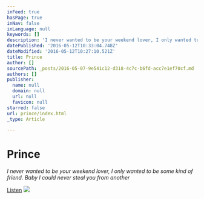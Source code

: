 ```yaml
---
inFeed: true
hasPage: true
inNav: false
inLanguage: null
keywords: []
description: 'I never wanted to be your weekend lover, I only wanted to be some kind of friend. Baby I could never steal you from another'
datePublished: '2016-05-12T10:33:04.748Z'
dateModified: '2016-05-12T10:27:10.521Z'
title: Prince
author: []
sourcePath: _posts/2016-05-07-9e541c12-d318-4c7c-b6fd-acc7e1ef70cf.md
authors: []
publisher:
  name: null
  domain: null
  url: null
  favicon: null
starred: false
url: prince/index.html
_type: Article

---
```

# Prince

_I never wanted to be your weekend lover, I only wanted to be some kind of friend. Baby I could never steal you from another_

[Listen][0]
![](https://the-grid-user-content.s3-us-west-2.amazonaws.com/116a845c-719c-44f9-bff0-c06fa0da1fde.jpg)

[0]: null